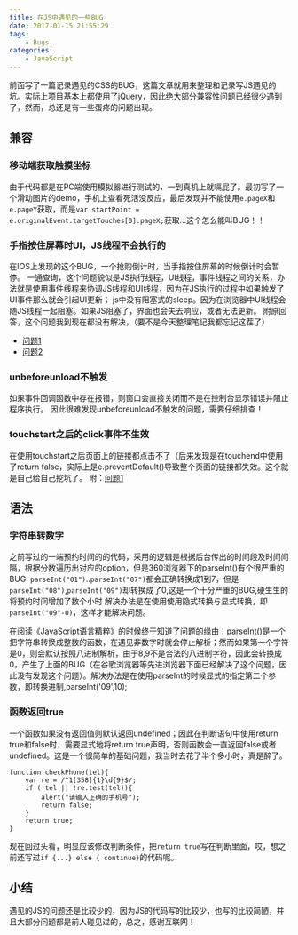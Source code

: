 ```yaml
---
title: 在JS中遇见的一些BUG
date: 2017-01-15 21:55:29
tags:
	- Bugs
categories:
	- JavaScript
---
```

前面写了一篇记录遇见的CSS的BUG，这篇文章就用来整理和记录写JS遇见的坑。实际上项目基本上都使用了jQuery，因此绝大部分兼容性问题已经很少遇到了，然而，总还是有一些蛋疼的问题出现。

<!--more-->

## 兼容

### 移动端获取触摸坐标
由于代码都是在PC端使用模拟器进行测试的，一到真机上就嗝屁了。最初写了一个滑动图片的demo，手机上查看死活没反应，最后发现并不能使用`e.pageX`和`e.pageY`获取，而是`var startPoint = e.originalEvent.targetTouches[0].pageX;`获取...这个怎么能叫BUG！！

### 手指按住屏幕时UI，JS线程不会执行的
在IOS上发现的这个BUG，一个抢购倒计时，当手指按住屏幕的时候倒计时会暂停。
一通查询，这个问题貌似是JS执行线程，UI线程，事件线程之间的关系，办法就是使用事件线程来协调JS线程和UI线程，因为在JS执行的过程中如果触发了UI事件那么就会引起UI更新；
js中没有阻塞式的sleep。因为在浏览器中UI线程会随JS线程一起阻塞。如果JS阻塞了，界面也会失去响应，或者无法更新。
附原回答，这个问题我到现在都没有解决，（要不是今天整理笔记我都忘记这茬了）
* [问题1](https://www.zhihu.com/question/38337979)
* [问题2](http://www.cnblogs.com/liuliang-wifi/p/5431726.html)

### unbeforeunload不触发
如果事件回调函数中存在报错，则窗口会直接关闭而不是在控制台显示错误并阻止程序执行。
因此很难发现unbeforeunload不触发的问题，需要仔细排查！

### touchstart之后的click事件不生效
在使用touchstart之后页面上的链接都点击不了（后来发现是在touchend中使用了return false，实际上是e.preventDefault()导致整个页面的链接都失效。这个就是自己给自己挖坑了。
附：[问题1](http://www.cnblogs.com/lvmingyin/p/5372678.html)

## 语法
### 字符串转数字
之前写过的一端预约时间的的代码，采用的逻辑是根据后台传出的时间段及时间间隔，根据分数遍历出对应的option，但是360浏览器下的parseInt()有个很严重的BUG: `parseInt("01")`..`parseInt("07")`都会正确转换成1到7，但是
`parseInt("08")`,`parseInt("09")`却转换成了0,这是一个十分严重的BUG,硬生生的将预约时间增加了数个小时
解决办法是在使用使用隐式转换与显式转换，即`parseInt("09"-0)`，这样才能解决问题。

在阅读《JavaScript语言精粹》的时候终于知道了问题的缘由：parseInt()是一个把字符串转换成整数的函数，在遇见非数字时就会停止解析；然而如果第一个字符是0，则会默认按照八进制解析，由于8,9不是合法的八进制字符，因此会转换成0，产生了上面的BUG（在谷歌浏览器等先进浏览器下面已经解决了这个问题，因此没有发现这个问题）。解决办法是在使用parseInt的时候显式的指定第二个参数，即转换进制,parseInt('09',10);

### 函数返回true
一个函数如果没有返回值则默认返回undefined；因此在判断语句中使用return true和false时，需要显式地将return true声明，否则函数会一直返回false或者undefined。这是一个很简单的基础问题，我当时去花了半个多小时，真是醉了。
```
function checkPhone(tel){
    var re = /^1[358]{1}\d{9}$/;
    if (!tel || !re.test(tel)){
        alert("请输入正确的手机号");
        return false;
    }
    return true;
}
```
现在回过头看，明显应该修改判断条件，把`return true`写在判断里面，哎，想之前还写过`if {...} else { continue}`的代码呢。

## 小结
遇见的JS的问题还是比较少的，因为JS的代码写的比较少，也写的比较简陋，并且大部分问题都是前人碰见过的，总之，感谢互联网！
